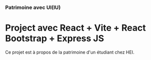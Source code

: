 ### Patrimoine avec UI(IU)

# Project avec React + Vite + React Bootstrap + Express JS

Ce projet est à propos de la patrimoine d'un étudiant chez HEI.